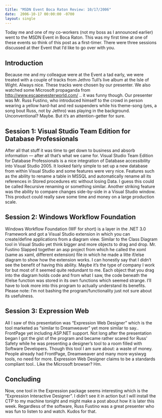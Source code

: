 ```yaml
---
title: "MSDN Event Boca Raton Review: 10/17/2006"
date:  2006-10-17 00:00:00 -0700
layout: single
---
```


Today me and one of my co-workers (not my boss as I announced earlier) went to the MSDN Event in Boca Raton. This was my first time at one of these events so think of this post as a first-timer. There were three sessions discussed at ther Event that I’d like to go over with you.

## Introduction

Because me and my colleague were at the Event a tad early, we were treated with a couple of tracks from Jethro Tull’s live album at the Isle of Wight. Always nice. These tracks were chosen by our presenter. We also watched some Microsoft propaganda from http://www.escapeyesterworld.com/ .. it was funny though.
Our presenter was Mr. Russ Fustino, who introduced himself to the crowd in person wearing a yellow hard-hat and red suspenders while his theme-song (yes, a song bout Russ, not by Jethro) was playing in the background. Unconventional? Maybe. But it’s an attention-getter for sure.

## Session 1: Visual Studio Team Edition for Database Professionals

After all that stuff it was time to get down to business and absorb information — after all that’s what we came for. Visual Studio Team Edition for Database Professionals is a nice integration of Database accessibility into Visual Studio 2005. It looked fairly simple to set up a new database from within Visual Studio and some features were very nice. Features such as the ability to rename a table in MSSQL and automatically rename all its references in Stored procedures etc without losing Data. I guess this could be called Recursive renaming or something similar. Another striking feature was the ability to compare changes side-by-side in a Visual Studio window. This product could really save some time and money on a large production scale.

## Session 2: Windows Workflow Foundation

Windows Workflow Foundation (WF for short) is a layer in the .NET 3.0 Framework and got a Visual Studio extension in which you can create/define applications from a diagram view. Similar to the Class Diagram tool in Visual Studio yet think bigger and more objects to drag and drop. Mr. Fustino Slapped together an asp project from which he called the xoml (same as xaml, different extension) file in which he made a litte if/else diagram to show how the extension works. I can honestly say that I didn’t see the benefit of having this ability. Maybe it’s the type of company I work for but most of it seemed quite redundant to me. Each object that you drag into the diagram holds code and from what I saw, the code beneath the if/else function was stored in its own functions which seemed strange. I’ll have to look more into this program to actually understand its benefits. Please note: I’m not bashing the program/functionality just not sure about its usefulness.

## Session 3: Expression Web

All I saw of this presentation was “Expression Web Designer” which is the tool marketed as “similar to Dreamweaver” yet more similar to say.. FrontPage yet including ASP.NET support. Not long after the presentation began I got the gist of the program and became rather scared for Russ’ Safety while he was presenting a designer’s tool to a room filled with Software Developers. Though this tool I am sure about: a waste of money. People already had FrontPage, Dreamweaver and many more wysiwyg tools, no need for more. Expression Web Designer claims to be a standards compliant tool.. Like the Microsoft browser? Hm.

## Concluding

Now, one tool in the Expression package seems interesting which is the “Expression Interactive Designer”. I didn’t see it in action but I will install the CTP to my machine tonight and might make a post about how it is later this week. Regardless of the software, Russ Fustino was a great presenter who was fun to listen to and watch. Kudos for that.
